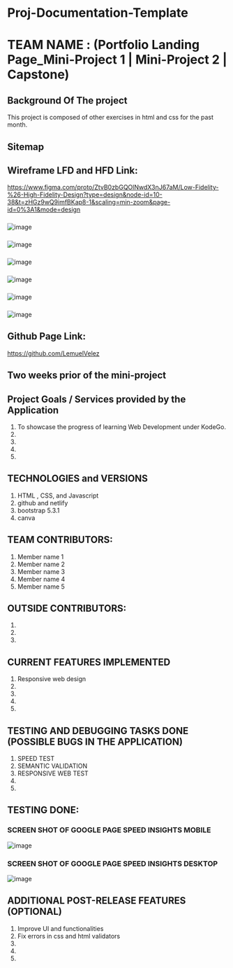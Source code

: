 # Proj-Documentation-Template

# TEAM NAME : (Portfolio Landing Page_Mini-Project 1 | Mini-Project 2 | Capstone)

## Background Of The project
This project is composed of other exercises in html and css for the past month.
## Sitemap

## Wireframe LFD and HFD Link: 
https://www.figma.com/proto/ZtvB0zbGQOlNwdX3nJ67aM/Low-Fidelity-%26-High-Fidelity-Design?type=design&node-id=10-38&t=zHGz9wQ9imfBKap8-1&scaling=min-zoom&page-id=0%3A1&mode=design

###
![image](https://github.com/LemuelVelez/mini_project-1/assets/138591940/6f86b80e-e262-458e-a46b-0aabd23a789b)

### 
![image](https://github.com/LemuelVelez/mini_project-1/assets/138591940/e0b022fe-3140-46c1-8ece-32d901a9dd1e)

### 
![image](https://github.com/LemuelVelez/mini_project-1/assets/138591940/c61ec93b-a7de-4b35-9f9d-98ced6c9c49d)

### 
![image](https://github.com/LemuelVelez/mini_project-1/assets/138591940/9cec1465-51a2-41a8-af40-9246e27eeaaf)

###
![image](https://github.com/LemuelVelez/mini_project-1/assets/138591940/47ec6264-fb5d-4894-a22b-91dbe15bcd08)

### 
![image](https://github.com/LemuelVelez/mini_project-1/assets/138591940/dfb06624-d485-41cc-8601-439104e52cfc)

## Github Page Link: 
https://github.com/LemuelVelez
## Two weeks prior of the mini-project

## Project Goals / Services provided by the Application

1. To showcase the progress of learning Web Development under KodeGo.
2.
3.
4.
5.

## TECHNOLOGIES and VERSIONS

1. HTML , CSS, and Javascript
2. github and netlify
3. bootstrap 5.3.1
4. canva

## TEAM CONTRIBUTORS:

1. Member name 1
2. Member name 2
3. Member name 3
4. Member name 4
5. Member name 5

## OUTSIDE CONTRIBUTORS:
1. 
2. 
3.


## CURRENT FEATURES IMPLEMENTED

1. Responsive web design
2.
3.
4.
5.


## TESTING AND DEBUGGING TASKS DONE (POSSIBLE BUGS IN THE APPLICATION)
1. SPEED TEST
2. SEMANTIC VALIDATION
3. RESPONSIVE WEB TEST 
4.
5.


## TESTING DONE:



### SCREEN SHOT OF GOOGLE PAGE SPEED INSIGHTS MOBILE
![image](https://github.com/LemuelVelez/mini_project-1/assets/138591940/aa731244-990b-41ff-af0a-cece0063eec5)


### SCREEN SHOT OF GOOGLE PAGE SPEED INSIGHTS DESKTOP
![image](https://github.com/LemuelVelez/mini_project-1/assets/138591940/0a651a18-c728-481d-9465-2abbc8b4f6dc)


## ADDITIONAL POST-RELEASE FEATURES (OPTIONAL)

1. Improve UI and functionalities
2. Fix errors in css and html validators
3.
4.
5.
